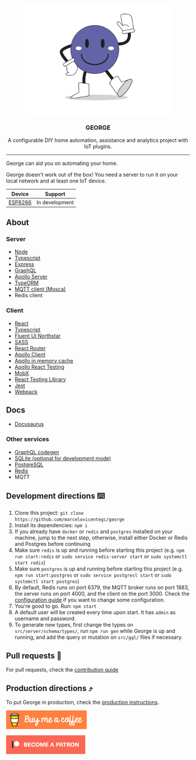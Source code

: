 <p align="center">
  <img alt="george logo" src="assets/george.png" height="300" />
  <h3 align="center">GEORGE</h3>
  <p align="center">A configurable DIY home automation, assistance and analytics project with IoT plugins.</p>
</p>

---

George can aid you on automating your home.

George doesn't work out of the box! You need a server to run it on your local network and at least one IoT device.

| Device                                                                | Support        |
| --------------------------------------------------------------------- | -------------- |
| [ESP8266](https://marcelovicentegc.github.io/george/docs/iot#esp8266) | In development |

## About

### Server

- [Node](https://nodejs.org/en/)
- [Typescript](https://www.typescriptlang.org/)
- [Express](https://expressjs.com/)
- [GraphQL](https://graphql.org/)
- [Apollo Server](https://www.apollographql.com/docs/apollo-server/)
- [TypeORM](https://typeorm.io/)
- [MQTT client (Mosca)](http://www.mosca.io/)
- Redis client

### Client

- [React](https://reactjs.org/)
- [Typescript](https://www.typescriptlang.org/)
- [Fluent UI Northstar](https://fluentsite.z22.web.core.windows.net/)
- [SASS](https://sass-lang.com/)
- [React Router](https://reactrouter.com/)
- [Apollo Client](https://www.apollographql.com/docs/react/)
- [Apollo in memory cache](https://www.apollographql.com/docs/react/caching/cache-configuration/)
- [Apollo React Testing](https://www.apollographql.com/docs/react/api/react/testing/)
- [MobX](https://mobx.js.org/README.html)
- [React Testing Library](https://testing-library.com/docs/react-testing-library/intro)
- [Jest](https://jestjs.io/)
- [Webpack](https://webpack.js.org/)

## Docs

- [Docusaurus](https://docusaurus.io/)

### Other services

- [GraphQL codegen](https://graphql-code-generator.com/)
- [SQLite (optional for development mode)](https://www.sqlite.org/index.html)
- [PostgreSQL](https://www.postgresql.org/)
- [Redis](https://redis.io/)
- MQTT

## Development directions ⌨️

1. Clone this project: `git clone https://github.com/marcelovicentegc/george`
2. Install its dependencies: `npm i`
3. If you already have `docker` or `redis` and `postgres` installed on your machine, jump to the next step, otherwise, install either Docker or Redis and Postgres before continuing
4. Make sure `redis` is up and running before starting this project (e.g. `npm run start:redis` or `sudo service redis-server start` or `sudo systemctl start redis`)
5. Make sure `postgres` is up and running before starting this project (e.g. `npm run start:postgres` or `sudo service postgresl start` or `sudo systemctl start postgres`)
6. By default, Redis runs on port 6379, the MQTT broker runs on port 1883, the server runs on port 4000, and the client on the port 3000. Check the [configuration guide](https://marcelovicentegc.github.io/george/docs/config) if you want to change some configuration.
7. You're good to go. Run: `npm start`
8. A default user will be created every time upon start. It has `admin` as username and password.
9. To generate new types, first change the types on `src/server/schema/types/`, run `npm run gen` while George is up and running, and add the query or mutation on `src/gql/` files if necessary.

## Pull requests 🌳

For pull requests, check the [contribution guide](https://marcelovicentegc.github.io/george/docs/contrib)

## Production directions ⤴️

To put George in production, check the [production instructions](https://marcelovicentegc.github.io/george/docs/setup).

<a href="https://www.buymeacoffee.com/YkwcZVO" target="_blank"><img src="./assets/buymeacoffee.png" alt="Buy Me A Coffee" height="51"></a>

[![Become a patron](./assets/patron.png)](https://www.patreon.com/bePatron?u=34051560)
